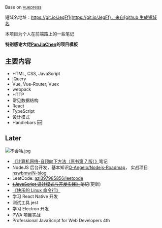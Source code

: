 Base on [vuepress](https://vuepress.vuejs.org/)

短域名地址：[https://git.io/JegFf](https://git.io/JegFf)，来自[github 生成短域名](https://git.io/)

本项目为个人在前端路上的一些笔记

**特别感谢大佬[PanJiaChen](https://github.com/PanJiaChen)的项目模板**

## 主要内容

- HTML, CSS, JavaScript
- jQuery
- Vue, Vue-Router, Vuex
- webpack
- HTTP
- 常见数据结构
- React
- TypeScript
- 设计模式
- Handlebars 🆕

## Later

![不会咕.jpg](https://s2.ax1x.com/2019/11/03/KObY60.jpg)

- [《计算机网络-自顶向下方法（原书第 7 版）》](https://item.jd.com/12392810.html)笔记
- NodeJS 后台开发，基本知识[Q-Angelo/Nodejs-Roadmap](https://github.com/Q-Angelo/Nodejs-Roadmap)， 实战项目[nswbmw/N-blog](https://github.com/nswbmw/N-blog)
- LeetCode: [azl397985856/leetcode](https://github.com/azl397985856/leetcode)
- ~~[《JavaScript 设计模式与开发实践》](https://www.ituring.com.cn/book/1632)笔记~~(更新)
- [《快乐的 Linux 命令行》](https://github.com/billie66/TLCL)
- 学习 React Native 开发
- 测试工具 jest
- 学习 Electron 开发
- PWA 项目实战
- Professional JavaScript for Web Developers 4th
